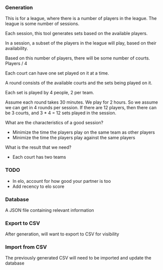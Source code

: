 
### Generation

This is for a league, where there is a number of players in the league. The league is some number of sessions.

Each session, this tool generates sets based on the available players.

In a session, a subset of the players in the league will play, based on their availability.

Based on this number of players, there will be some number of courts. Players / 4

Each court can have one set played on it at a time.

A round consists of the available courts and the sets being played on it.

Each set is played by 4 people, 2 per team.

Assume each round takes 30 minutes. We play for 2 hours. So we assume we can get in 4 rounds per session. If there are 12 players, then there can be 3 courts, and 3 * 4 = 12 sets played in the session.

What are the characteristics of a good session?
- Minimize the time the players play on the same team as other players
- Minimize the time the players play against the same players

What is the result that we need?
- Each court has two teams

### TODO
- In elo, account for how good your partner is too
- Add recency to elo score

### Database
A JSON file containing relevant information

### Export to CSV
After generation, will want to export to CSV for visibility

### Import from CSV
The previously generated CSV will need to be imported and update the database